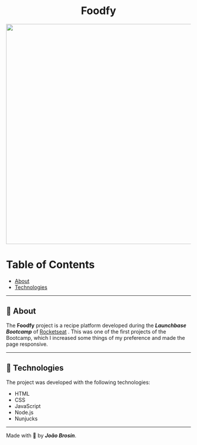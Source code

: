 <div align="center">    
    <h1> Foodfy </h1>
</div>

<div align="center">
    <img  width="600px" src="./public/assets/foodfy-layout.gif">
</div>

# Table of Contents
- [About](#-about)
- [Technologies](#-technologies)
<!-- - [Installation](#-installation) -->

---

## 📝 About
The **Foodfy** project is a recipe platform developed during the ***Launchbase Bootcamp*** of [Rocketseat](https://rocketseat.com.br)
. This was one of the first projects of the Bootcamp, which I increased some things of my preference and made the page responsive. 

---
## 🚀 Technologies
The project was developed with the following technologies: 

- HTML
- CSS
- JavaScript
- Node.js
- Nunjucks

---

<!-- ## 👇 Como baixar o projeto
```bash
    # Clonar o repositório
    $ git clone https://github.com/joaobrosin/foodfy

    # Entrar no diretório
    $ cd foodfy

    # Instalar as dependências
    $ yarn install

    # Iniciar o projeto
    $ yarn start
```
--- -->


Made with 💙 by ***João Brosin***.